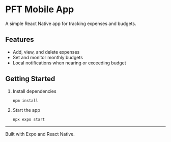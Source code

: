 # PFT Mobile App

A simple React Native app for tracking expenses and budgets.

## Features
- Add, view, and delete expenses
- Set and monitor monthly budgets
- Local notifications when nearing or exceeding budget

## Getting Started
1. Install dependencies  
   ```sh
   npm install
   ```
2. Start the app  
   ```sh
   npx expo start
   ```

---

Built with Expo and React Native.